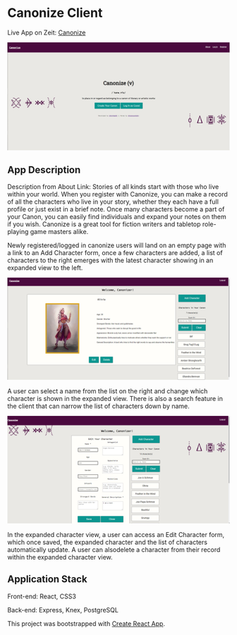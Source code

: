 # Canonize Client

Live App on Zeit: [Canonize](https://canonize.now.sh/)

<img src="src/images/Screenshot 1.png" alt="Canonize Landing Page">

## App Description

Description from About Link: Stories of all kinds start with those who live within your world. When you register with Canonize, you can make a record of all the characters who live in your story, whether they each have a full profile or just exist in a brief note. Once many characters become a part of your Canon, you can easily find individuals and expand your notes on them if you wish. Canonize is a great tool for fiction writers and tabletop role-playing game masters alike.

Newly registered/logged in canonize users will land on an empty page with a link to an Add Character form, once a few characters are added, a list of characters to the right emerges with the latest character showing in an expanded view to the left. 

<img src="src/images/Screenshot 2.png" alt="Canonize User Page">

A user can select a name from the list on the right and change which character is shown in the expanded view. There is also a search feature in the client that can narrow the list of characters down by name. 

<img src="src/images/Screenshot 5.png" alt="Canonize User Edit">

In the expanded character view, a user can access an Edit Character form, which once saved, the expanded character and the list of characters automatically update. A user can alsodelete a character from their record within the expanded character view.

## Application Stack

Front-end: React, CSS3

Back-end: Express, Knex, PostgreSQL

This project was bootstrapped with [Create React App](https://github.com/facebook/create-react-app).
